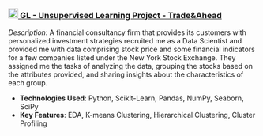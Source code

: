 ### <img src="https://media.licdn.com/dms/image/C560BAQGnL9PBLpEbHg/company-logo_100_100/0/1631352515168?e=1730332800&v=beta&t=GDhWPH3QTxqhyInM3l1r117K0mTWRhy9NoeC4Anru_4" width="20" height="20">[ GL - Unsupervised Learning Project - Trade&Ahead](https://github.com/kagarza/Unsupervised-Learning)
<!-- ![Project Image](https://via.placeholder.com/400x200?text=Project+1)  Replace this placeholder with an actual image URL -->
*Description*: A financial consultancy firm that provides its customers with personalized investment strategies recruited me as a Data Scientist and provided me with data comprising stock price and some financial indicators for a few companies listed under the New York Stock Exchange. They assigned me the tasks of analyzing the data, grouping the stocks based on the attributes provided, and sharing insights about the characteristics of each group.

- **Technologies Used**: Python, Scikit-Learn, Pandas, NumPy, Seaborn, SciPy
- **Key Features**: EDA, K-means Clustering, Hierarchical Clustering, Cluster Profiling

